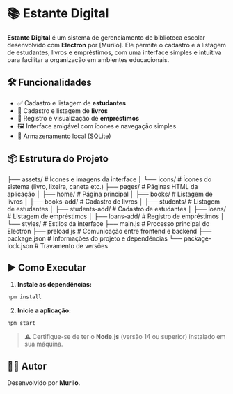 # 📚 Estante Digital

**Estante Digital** é um sistema de gerenciamento de biblioteca escolar desenvolvido com **Electron** por [Murilo]. Ele permite o cadastro e a listagem de estudantes, livros e empréstimos, com uma interface simples e intuitiva para facilitar a organização em ambientes educacionais.

## 🛠 Funcionalidades

- ✅ Cadastro e listagem de **estudantes**
- 📘 Cadastro e listagem de **livros**
- 🔄 Registro e visualização de **empréstimos**
- 🖼 Interface amigável com ícones e navegação simples
- 💾 Armazenamento local (SQLite)

## 📦 Estrutura do Projeto

├── assets/              # Ícones e imagens da interface
│   └── icons/           # Ícones do sistema (livro, lixeira, caneta etc.)
├── pages/               # Páginas HTML da aplicação
│   ├── home/            # Página principal
│   ├── books/           # Listagem de livros
│   ├── books-add/       # Cadastro de livros
│   ├── students/        # Listagem de estudantes
│   ├── students-add/    # Cadastro de estudantes
│   ├── loans/           # Listagem de empréstimos
│   ├── loans-add/       # Registro de empréstimos
│   └── styles/          # Estilos da interface
├── main.js              # Processo principal do Electron
├── preload.js           # Comunicação entre frontend e backend
├── package.json         # Informações do projeto e dependências
└── package-lock.json    # Travamento de versões

## ▶️ Como Executar

1. **Instale as dependências:**

```bash
npm install
````

2. **Inicie a aplicação:**

```bash
npm start
```

> ⚠️ Certifique-se de ter o **Node.js** (versão 14 ou superior) instalado em sua máquina.

## 👨‍💻 Autor

Desenvolvido por **Murilo**.
